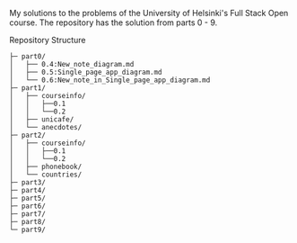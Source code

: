 My solutions to the problems of the University of Helsinki's Full Stack Open course.
The repository has the solution from parts 0 - 9.

Repository Structure

```
├─ part0/
│   ├── 0.4:New_note_diagram.md
│   ├── 0.5:Single_page_app_diagram.md
│   └── 0.6:New_note_in_Single_page_app_diagram.md
├─ part1/
│   ├── courseinfo/
│   │   ├──0.1
│   │   └──0.2
│   ├── unicafe/
│   └── anecdotes/  
├─ part2/
│   ├── courseinfo/
│   │   ├──0.1
│   │   └──0.2
│   ├── phonebook/
│   └── countries/
├─ part3/
├─ part4/
├─ part5/
├─ part6/
├─ part7/
├─ part8/
└─ part9/
``` 
